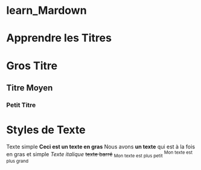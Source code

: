 # learn_Mardown

# Apprendre les Titres

# Gros Titre

## Titre Moyen

### Petit Titre

# Styles de Texte

Texte simple
**Ceci est un texte en gras**
Nous avons __un texte__ qui est à la fois en gras et simple
*Texte italique*
~~texte barré~~
<sub>Mon texte est plus petit</sub>
<sup>Mon texte est plus grand</sup>
